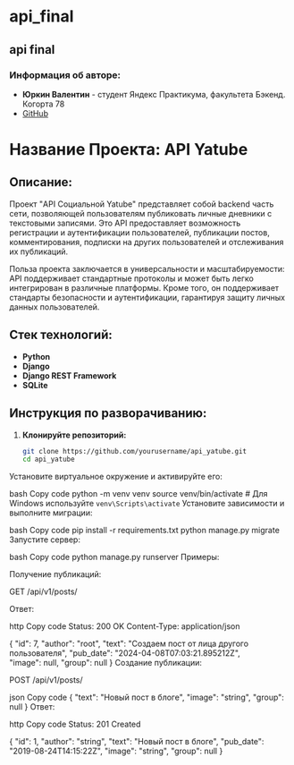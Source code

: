 # api_final
## api final

### Информация об авторе:
- **Юркин Валентин** - студент Яндекс Практикума, факультета Бэкенд. Когорта 78
- [GitHub](https://github.com/iurkinvalentin)

# Название Проекта: API Yatube

## Описание:
Проект "API Социальной Yatube" представляет собой backend часть сети, позволяющей пользователям публиковать личные дневники с текстовыми записями. Это API предоставляет возможность регистрации и аутентификации пользователей, публикации постов, комментирования, подписки на других пользователей и отслеживания их публикаций.

Польза проекта заключается в универсальности и масштабируемости: API поддерживает стандартные протоколы и может быть легко интегрирован в различные платформы. Кроме того, он поддерживает стандарты безопасности и аутентификации, гарантируя защиту личных данных пользователей.

## Стек технологий:

- **Python**
- **Django**
- **Django REST Framework**
- **SQLite**

## Инструкция по разворачиванию:
1. **Клонируйте репозиторий:**
   ```bash
   git clone https://github.com/yourusername/api_yatube.git
   cd api_yatube
Установите виртуальное окружение и активируйте его:

bash
Copy code
python -m venv venv
source venv/bin/activate  # Для Windows используйте `venv\Scripts\activate`
Установите зависимости и выполните миграции:

bash
Copy code
pip install -r requirements.txt
python manage.py migrate
Запустите сервер:

bash
Copy code
python manage.py runserver
Примеры:

Получение публикаций:

GET /api/v1/posts/

Ответ:

http
Copy code
Status: 200 OK
Content-Type: application/json

{
    "id": 7,
    "author": "root",
    "text": "Создаем пост от лица другого пользователя",
    "pub_date": "2024-04-08T07:03:21.895212Z",        
    "image": null,
    "group": null
}
Создание публикации:

POST /api/v1/posts/

json
Copy code
{
    "text": "Новый пост в блоге",
    "image": "string",
    "group": null
}
Ответ:

http
Copy code
Status: 201 Created

{
    "id": 1,
    "author": "string",
    "text": "Новый пост в блоге",
    "pub_date": "2019-08-24T14:15:22Z",
    "image": "string",
    "group": null
}
